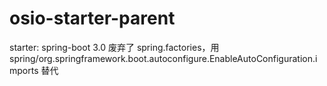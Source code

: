 # osio-starter-parent
starter: spring-boot 3.0 废弃了 spring.factories，用 spring/org.springframework.boot.autoconfigure.EnableAutoConfiguration.imports 替代

